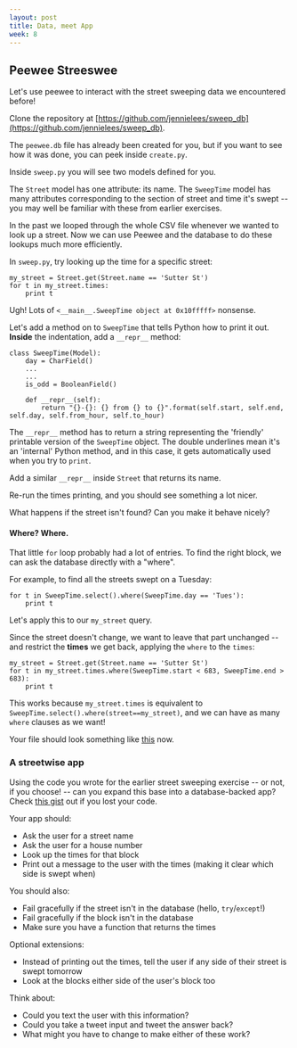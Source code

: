 ```yaml
---
layout: post
title: Data, meet App
week: 8
---
```


## Peewee Streeswee

Let's use peewee to interact with the street sweeping data we encountered before!

Clone the repository at [https://github.com/jennielees/sweep_db](https://github.com/jennielees/sweep_db).

The `peewee.db` file has already been created for you, but if you want to see how it was done, you can peek inside `create.py`.

Inside `sweep.py` you will see two models defined for you.

The `Street` model has one attribute: its name. The `SweepTime` model has many attributes corresponding to the section of street and time it's swept -- you may well be familiar with these from earlier exercises.

In the past we looped through the whole CSV file whenever we wanted to look up a street. Now we can use Peewee and the database to do these lookups much more efficiently.

In `sweep.py`, try looking up the time for a specific street:

```
my_street = Street.get(Street.name == 'Sutter St')
for t in my_street.times:
    print t
```

Ugh! Lots of `<__main__.SweepTime object at 0x10fffff>` nonsense.

Let's add a method on to `SweepTime` that tells Python how to print it out. **Inside** the indentation, add a `__repr__` method:

```
class SweepTime(Model):
    day = CharField()
    ...
    ...
    is_odd = BooleanField()
    
    def __repr__(self):
        return "{}-{}: {} from {} to {}".format(self.start, self.end, self.day, self.from_hour, self.to_hour)
```

The `__repr__` method has to return a string representing the 'friendly' printable version of the `SweepTime` object. The double underlines mean it's an 'internal' Python method, and in this case, it gets automatically used when you try to `print`.

Add a similar `__repr__` inside `Street` that returns its name.

Re-run the times printing, and you should see something a lot nicer.

What happens if the street isn't found? Can you make it behave nicely?

#### Where? Where.

That little `for` loop probably had a lot of entries. To find the right block, we can ask the database directly with a "where".

For example, to find all the streets swept on a Tuesday:

```
for t in SweepTime.select().where(SweepTime.day == 'Tues'):
    print t
```

Let's apply this to our `my_street` query.

Since the street doesn't change, we want to leave that part unchanged -- and restrict the **times** we get back, applying the `where` to the `times`:

```
my_street = Street.get(Street.name == 'Sutter St')
for t in my_street.times.where(SweepTime.start < 683, SweepTime.end > 683):
    print t
```

This works because `my_street.times` is equivalent to `SweepTime.select().where(street==my_street)`, and we can have as many `where` clauses as we want!

Your file should look something like [this](https://gist.github.com/jennielees/f7b3b554e0e98b3f299a) now.

### A streetwise app

Using the code you wrote for the earlier street sweeping exercise -- or not, if you choose! -- can you expand this base into a database-backed app? Check [this gist](https://gist.github.com/jennielees/9b593cd8d20ecb91b440) out if you lost your code.

Your app should:

* Ask the user for a street name
* Ask the user for a house number
* Look up the times for that block
* Print out a message to the user with the times (making it clear which side is swept when)

You should also:

* Fail gracefully if the street isn't in the database (hello, `try`/`except`!)
* Fail gracefully if the block isn't in the database
* Make sure you have a function that returns the times

Optional extensions:

* Instead of printing out the times, tell the user if any side of their street is swept tomorrow 
* Look at the blocks either side of the user's block too

Think about:

* Could you text the user with this information?
* Could you take a tweet input and tweet the answer back? 
* What might you have to change to make either of these work?



